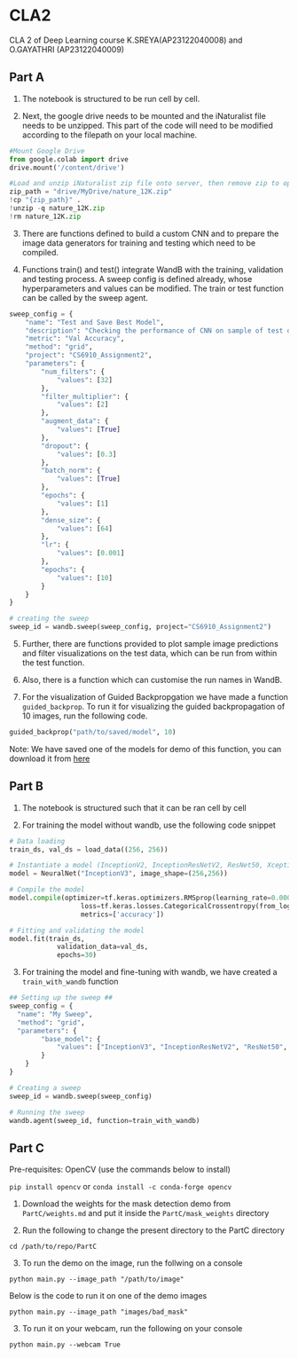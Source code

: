 # CLA2
 CLA 2 of Deep Learning course  K.SREYA(AP23122040008) and  O.GAYATHRI (AP23122040009)

## Part A

1. The notebook is structured to be run cell by cell.

2. Next, the google drive needs to be mounted and the iNaturalist file needs to be unzipped. This part of the code will need to be modified according to the filepath on your local machine.

```python
#Mount Google Drive
from google.colab import drive
drive.mount('/content/drive')

#Load and unzip iNaturalist zip file onto server, then remove zip to optimize performance
zip_path = "drive/MyDrive/nature_12K.zip"
!cp "{zip_path}" .
!unzip -q nature_12K.zip
!rm nature_12K.zip
```
3. There are functions defined to build a custom CNN and to prepare the image data generators for training and testing which need to be compiled.

4. Functions train() and test() integrate WandB with the training, validation and testing process. A sweep config is defined already, whose hyperparameters and values can be modified. The train or test function can be called by the sweep agent.

```python
sweep_config = {
    "name": "Test and Save Best Model",
    "description": "Checking the performance of CNN on sample of test data",
    "metric": "Val Accuracy",
    "method": "grid",
    "project": "CS6910_Assignment2",
    "parameters": {
        "num_filters": {
            "values": [32]
        },
        "filter_multiplier": {
            "values": [2]
        },
        "augment_data": {
            "values": [True]
        },
        "dropout": {
            "values": [0.3]
        },
        "batch_norm": {
            "values": [True]
        },
        "epochs": {
            "values": [1]
        },
        "dense_size": {
            "values": [64]
        },
        "lr": {
            "values": [0.001]
        },
        "epochs": {
            "values": [10]
        }
    }
}

# creating the sweep
sweep_id = wandb.sweep(sweep_config, project="CS6910_Assignment2")
```

5. Further, there are functions provided to plot sample image predictions and filter visualizations on the test data, which can be run from within the test function.

6. Also, there is a function which can customise the run names in WandB.

7. For the visualization of Guided Backpropgation we have made a function `guided_backprop`. To run it for visualizing the guided backpropagation of 10 images, run the following code.

```python
guided_backprop("path/to/saved/model", 10)
```

Note: We have saved one of the models for demo of this function, you can download it from [here](https://drive.google.com/file/d/1nDRC6SEIQRlCvZ28VoCz5zqyxHt0dENO/view?usp=sharing)

## Part B

1. The notebook is structured such that it can be ran cell by cell

2. For training the model without wandb, use the following code snippet

```python
# Data loading
train_ds, val_ds = load_data((256, 256))

# Instantiate a model (InceptionV2, InceptionResNetV2, ResNet50, Xception)
model = NeuralNet("InceptionV3", image_shape=(256,256))

# Compile the model 
model.compile(optimizer=tf.keras.optimizers.RMSprop(learning_rate=0.0001),
                  loss=tf.keras.losses.CategoricalCrossentropy(from_logits=True),
                  metrics=['accuracy']) 

# Fitting and validating the model
model.fit(train_ds, 
            validation_data=val_ds,
            epochs=30)
```

3. For training the model and fine-tuning with wandb, we have created a `train_with_wandb` function

```python
## Setting up the sweep ##
sweep_config = {
  "name": "My Sweep",
  "method": "grid",
  "parameters": {
        "base_model": {
            "values": ["InceptionV3", "InceptionResNetV2", "ResNet50", "Xception"]
        }
    }
}

# Creating a sweep
sweep_id = wandb.sweep(sweep_config)

# Running the sweep
wandb.agent(sweep_id, function=train_with_wandb)
```

## Part C

Pre-requisites: OpenCV (use the commands below to install)

`pip install opencv` or `conda install -c conda-forge opencv`

1. Download the weights for the mask detection demo from `PartC/weights.md` and put it inside the `PartC/mask_weights` directory

2. Run the following to change the present directory to the PartC directory

```
cd /path/to/repo/PartC
```

3. To run the demo on the image, run the follwing on a console

```
python main.py --image_path "/path/to/image"
````

Below is the code to run it on one of the demo images

```
python main.py --image_path "images/bad_mask"
```

3. To run it on your webcam, run the following on your console

```
python main.py --webcam True
```
